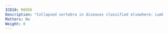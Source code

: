 ```yaml
---
ICD10: M4956
Description: "Collapsed vertebra in diseases classified elsewhere: Lumbar region"
Matters: No
Weight: 0
---
```

